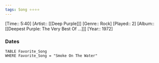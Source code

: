```yaml
---
tags: Song ⭐⭐⭐⭐ 
---
```

[Time:: 5:40]
[Artist:: [[Deep Purple]]]
[Genre:: Rock]
[Played:: 2]
[Album:: [[Deepest Purple: The Very Best Of ...]]]
[Year:: 1972]
### Dates
````dataview
TABLE Favorite_Song
WHERE Favorite_Song = "Smoke On The Water"
````